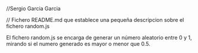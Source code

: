 
//Sergio Garcia Garcia

// Fichero README.md que establece una pequeña 
descripcion sobre el fichero random.js

El fichero random.js se encarga de generar un número aleatorio entre 0 y 1, mirando si el numero generado es mayor o menor que 0.5.